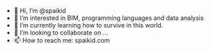 - 👋 Hi, I’m @spaikid
- 👀 I’m interested in BIM, programming languages and data analysis
- 🌱 I’m currently learning how to survive in this world.
- 💞️ I’m looking to collaborate on ...
- 📫 How to reach me: spaikid.com

<!---
spaikid/spaikid is a ✨ special ✨ repository because its `README.md` (this file) appears on your GitHub profile.
You can click the Preview link to take a look at your changes.
--->

